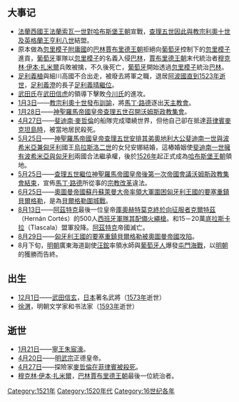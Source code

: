 ## 大事记

  - [法蘭西國王](https://zh.wikipedia.org/wiki/法蘭西 "wikilink")[法蘭索瓦一世對](https://zh.wikipedia.org/wiki/法蘭索瓦一世 "wikilink")[哈布斯堡王朝](../Page/哈布斯堡王朝.md "wikilink")宣戰，[查理五世因此與](https://zh.wikipedia.org/wiki/查理五世_\(神聖羅馬帝國\) "wikilink")[教宗](../Page/教宗.md "wikilink")[利奧十世及](https://zh.wikipedia.org/wiki/利奧十世 "wikilink")[英格蘭王](https://zh.wikipedia.org/wiki/英格蘭 "wikilink")[亨利八世](../Page/亨利八世.md "wikilink")結盟。
  - 原本做為[忽里模子](../Page/忽里模子.md "wikilink")[附庸國](../Page/附庸國.md "wikilink")的[巴林](../Page/巴林.md "wikilink")[賈布里德王朝](../Page/賈布里德王朝.md "wikilink")拒絕向[葡萄牙](../Page/葡萄牙.md "wikilink")控制下的[忽里模子](../Page/忽里模子.md "wikilink")進貢，[葡萄牙](../Page/葡萄牙.md "wikilink")軍隊以[忽里模子](../Page/忽里模子.md "wikilink")的名義入侵[巴林](../Page/巴林.md "wikilink")，[賈布里德王朝](../Page/賈布里德王朝.md "wikilink")末代統治者[穆克林·伊本·扎米爾](../Page/穆克林·伊本·扎米爾.md "wikilink")兵敗被擒，不久後死亡，[葡萄牙](../Page/葡萄牙.md "wikilink")開始透過[忽里模子](../Page/忽里模子.md "wikilink")統治[巴林](../Page/巴林.md "wikilink")。
  - [足利義稙](../Page/足利義稙.md "wikilink")與細川高國不合出走，被廢去將軍之職，退居[阿波國直到](https://zh.wikipedia.org/wiki/阿波國 "wikilink")[1523年逝世](https://zh.wikipedia.org/wiki/1523年 "wikilink")，[足利義澄](../Page/足利義澄.md "wikilink")的長子[足利義晴繼位](https://zh.wikipedia.org/wiki/足利義晴 "wikilink")。
  - [武田氏](../Page/武田氏.md "wikilink")在[武田信虎](../Page/武田信虎.md "wikilink")的領導下擊敗[今川氏](../Page/今川氏.md "wikilink")的進攻。
  - [1月3日](../Page/1月3日.md "wikilink")——[教宗](../Page/教宗.md "wikilink")[利奧十世發布訓諭](https://zh.wikipedia.org/wiki/利奧十世 "wikilink")，將[馬丁·路德](../Page/馬丁·路德.md "wikilink")逐出[天主教會](../Page/天主教會.md "wikilink")。
  - [1月28日](../Page/1月28日.md "wikilink")——[神聖羅馬帝國皇帝](../Page/神圣罗马帝国.md "wikilink")[查理五世召開](https://zh.wikipedia.org/wiki/查理五世_\(神聖羅馬帝國\) "wikilink")[沃姆斯政教集會](https://zh.wikipedia.org/wiki/沃姆斯政教集會 "wikilink")。
  - [4月27日](../Page/4月27日.md "wikilink")——[斐迪南·麥哲倫](../Page/斐迪南·麥哲倫.md "wikilink")的船隊完成環繞世界，但他自己卻在抵達[菲律賓](https://zh.wikipedia.org/wiki/菲律宾 "wikilink")[麥克坦島時](https://zh.wikipedia.org/wiki/麥克坦島 "wikilink")，被當地居民殺死。
  - [5月25日](../Page/5月25日.md "wikilink")——[神聖羅馬帝國皇帝](../Page/神圣罗马帝国.md "wikilink")[查理五世安排其弟](https://zh.wikipedia.org/wiki/查理五世_\(神聖羅馬帝國\) "wikilink")[奧地利大公](https://zh.wikipedia.org/wiki/奧地利大公 "wikilink")[斐迪南一世與](https://zh.wikipedia.org/wiki/斐迪南一世_\(神聖羅馬帝國\) "wikilink")[波希米亞兼](https://zh.wikipedia.org/wiki/波希米亞 "wikilink")[匈牙利](../Page/匈牙利.md "wikilink")國王[烏拉斯洛二世](../Page/烏拉斯洛二世.md "wikilink")的女兒安娜結婚，這樁婚姻使[斐迪南一世擁有](https://zh.wikipedia.org/wiki/斐迪南一世_\(神聖羅馬帝國\) "wikilink")[波希米亞與](https://zh.wikipedia.org/wiki/波希米亞 "wikilink")[匈牙利](../Page/匈牙利.md "wikilink")兩國合法繼承權，後於[1526年](../Page/1526年.md "wikilink")起正式成為[哈布斯堡王朝](../Page/哈布斯堡王朝.md "wikilink")領地。
  - [5月25日](../Page/5月25日.md "wikilink")——[查理五世繼位](https://zh.wikipedia.org/wiki/查理五世_\(神聖羅馬帝國\) "wikilink")[神聖羅馬帝國皇帝後第一次帝國會議](https://zh.wikipedia.org/wiki/神聖羅馬帝國皇帝 "wikilink")[沃姆斯政教集會結束](https://zh.wikipedia.org/wiki/沃姆斯政教集會 "wikilink")，宣佈[馬丁·路德](../Page/馬丁·路德.md "wikilink")所從事的[宗教改革](../Page/宗教改革.md "wikilink")違法。
  - [6月25日](../Page/6月25日.md "wikilink")——[奧圖曼帝國](https://zh.wikipedia.org/wiki/奧圖曼帝國 "wikilink")[蘇丹](https://zh.wikipedia.org/wiki/蘇丹 "wikilink")[蘇萊曼大帝率領大軍圍困](https://zh.wikipedia.org/wiki/蘇萊曼大帝 "wikilink")[匈牙利王國的要塞重鎮](https://zh.wikipedia.org/wiki/匈牙利王國 "wikilink")[貝爾格勒](https://zh.wikipedia.org/wiki/貝爾格勒 "wikilink")，是為[貝爾格勒圍城戰](https://zh.wikipedia.org/wiki/貝爾格勒圍城戰_\(1521年\) "wikilink")。
  - [8月13日](../Page/8月13日.md "wikilink")——[阿茲特克](../Page/阿茲特克.md "wikilink")最後一位皇帝[庫奧赫特莫克終於向征服者](https://zh.wikipedia.org/wiki/瓜特穆斯 "wikilink")[克爾特茲](https://zh.wikipedia.org/wiki/荷南·科爾蒂斯 "wikilink")（Hernán Cortés）的500人[西班牙軍隊其配備](https://zh.wikipedia.org/wiki/西班牙軍隊 "wikilink")[火繩槍](../Page/火繩槍.md "wikilink")。和15－20萬[底拉斯卡拉](https://zh.wikipedia.org/wiki/底拉斯卡拉 "wikilink")（Tlascala）盟軍投降。[阿茲特克](../Page/阿茲特克.md "wikilink")帝國滅亡。
  - [8月29日](../Page/8月29日.md "wikilink")——[匈牙利王國的要塞重鎮](https://zh.wikipedia.org/wiki/匈牙利王國 "wikilink")[貝爾格勒被](https://zh.wikipedia.org/wiki/貝爾格勒 "wikilink")[奧圖曼帝國攻陷](https://zh.wikipedia.org/wiki/奧圖曼帝國 "wikilink")。
  - 8月下旬，[明朝](../Page/明朝.md "wikilink")廣東海道副使[汪鋐](../Page/汪鋐.md "wikilink")率領水師與[葡萄牙人](../Page/葡萄牙人.md "wikilink")爆發[屯門海戰](../Page/屯門海戰.md "wikilink")，以[明朝](../Page/明朝.md "wikilink")的獲勝而告終。

## 出生

  - [12月1日](../Page/12月1日.md "wikilink")——[武田信玄](../Page/武田信玄.md "wikilink")，[日本](../Page/日本.md "wikilink")著名武將（[1573年](../Page/1573年.md "wikilink")逝世）
  - [徐渭](../Page/徐渭.md "wikilink")，明朝文学家和书法家（[1593年](../Page/1593年.md "wikilink")逝世）

## 逝世

  - [1月21日](https://zh.wikipedia.org/wiki/1月21日 "wikilink")——[寧王](https://zh.wikipedia.org/wiki/寧王 "wikilink")[朱宸濠](../Page/朱宸濠.md "wikilink")。
  - [4月20日](../Page/4月20日.md "wikilink")——[明武宗](../Page/明武宗.md "wikilink")正德皇帝。
  - [4月27日](../Page/4月27日.md "wikilink")——探險家[麥哲倫在](../Page/斐迪南·麥哲倫.md "wikilink")[菲律賓被殺死](https://zh.wikipedia.org/wiki/菲律宾 "wikilink")。
  - [穆克林·伊本·扎米爾](../Page/穆克林·伊本·扎米爾.md "wikilink")，[巴林](../Page/巴林.md "wikilink")[賈布里德王朝](../Page/賈布里德王朝.md "wikilink")最後一位統治者。

[Category:1521年](https://zh.wikipedia.org/wiki/Category:1521年 "wikilink") [Category:1520年代](https://zh.wikipedia.org/wiki/Category:1520年代 "wikilink") [Category:16世纪各年](https://zh.wikipedia.org/wiki/Category:16世纪各年 "wikilink")
